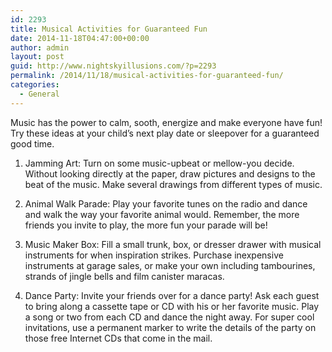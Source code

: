 ```yaml
---
id: 2293
title: Musical Activities for Guaranteed Fun
date: 2014-11-18T04:47:00+00:00
author: admin
layout: post
guid: http://www.nightskyillusions.com/?p=2293
permalink: /2014/11/18/musical-activities-for-guaranteed-fun/
categories:
  - General
---
```

Music has the power to calm, sooth, energize and make everyone have fun! Try these ideas at your child&#8217;s next play date or sleepover for a guaranteed good time.

1. Jamming Art: Turn on some music-upbeat or mellow-you decide. Without looking directly at the paper, draw pictures and designs to the beat of the music. Make several drawings from different types of music.

2. Animal Walk Parade: Play your favorite tunes on the radio and dance and walk the way your favorite animal would. Remember, the more friends you invite to play, the more fun your parade will be!

3. Music Maker Box: Fill a small trunk, box, or dresser drawer with musical instruments for when inspiration strikes. Purchase inexpensive instruments at garage sales, or make your own including tambourines, strands of jingle bells and film canister maracas.

4. Dance Party: Invite your friends over for a dance party! Ask each guest to bring along a cassette tape or CD with his or her favorite music. Play a song or two from each CD and dance the night away. For super cool invitations, use a permanent marker to write the details of the party on those free Internet CDs that come in the mail.
